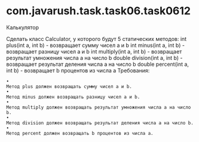 # com.javarush.task.task06.task0612
Калькулятор

Сделать класс Calculator, у которого будут 5 статических методов:
int plus(int a, int b) - возвращает сумму чисел a и b
int minus(int a, int b) - возвращает разницу чисел a и b
int multiply(int a, int b) - возвращает результат умножения числа a на число b
double division(int a, int b) - возвращает результат деления числа a на число b
double percent(int a, int b) - возвращает b процентов из числа a
Требования:

    •
    Метод plus должен возвращать сумму чисел a и b.
    •
    Метод minus должен возвращать разницу чисел a и b.
    •
    Метод multiply должен возвращать результат умножения числа a на число b.
    •
    Метод division должен возвращать результат деления числа a на число b.
    •
    Метод percent должен возвращать b процентов из числа a.
